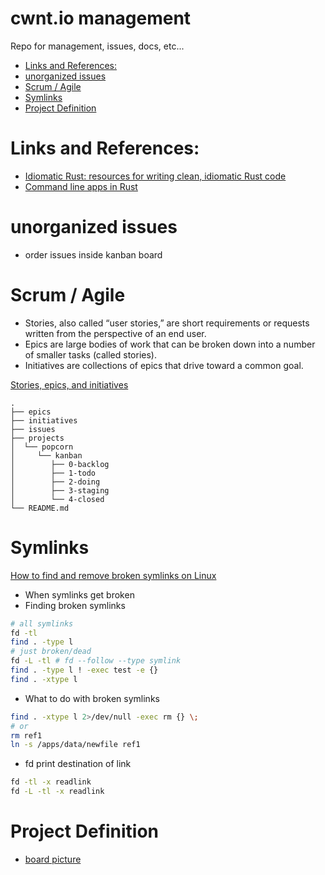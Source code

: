 # cwnt.io management
Repo for management, issues, docs, etc...

<!-- toc GFM -->

+ [Links and References:](#links-and-references)
+ [unorganized issues](#unorganized-issues)
+ [Scrum / Agile](#scrum--agile)
+ [Symlinks](#symlinks)
+ [Project Definition](#project-definition)

<!-- toc -->

# Links and References:

- [Idiomatic Rust: resources for writing clean, idiomatic Rust code](https://github.com/mre/idiomatic-rust)
- [Command line apps in Rust](https://rust-cli.github.io/book/)

# unorganized issues

- order issues inside kanban board


# Scrum / Agile

- Stories, also called “user stories,” are short requirements or requests written from the perspective of an end user.
- Epics are large bodies of work that can be broken down into a number of smaller tasks (called stories).
- Initiatives are collections of epics that drive toward a common goal.

[Stories, epics, and initiatives](https://www.atlassian.com/agile/project-management/epics-stories-themes)

```
.
├── epics
├── initiatives
├── issues
├── projects
│  └── popcorn
│     └── kanban
│        ├── 0-backlog
│        ├── 1-todo
│        ├── 2-doing
│        ├── 3-staging
│        └── 4-closed
└── README.md
```

# Symlinks

[How to find and remove broken symlinks on Linux ](https://www.networkworld.com/article/3546252/how-to-find-and-remove-broken-symlinks-on-linux.html)
- When symlinks get broken
- Finding broken symlinks

```bash
# all symlinks
fd -tl
find . -type l
# just broken/dead
fd -L -tl # fd --follow --type symlink
find . -type l ! -exec test -e {}
find . -xtype l
```

- What to do with broken symlinks

```bash
find . -xtype l 2>/dev/null -exec rm {} \;
# or
rm ref1
ln -s /apps/data/newfile ref1
```

- fd print destination of link

```bash
fd -tl -x readlink
fd -L -tl -x readlink
```

# Project Definition

- [board picture]('./media/signal-2023-09-01-172412_002.jpeg')
